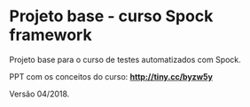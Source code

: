 # Projeto base - curso Spock framework
Projeto base para o curso de testes automatizados com Spock.

PPT com os conceitos do curso: **http://tiny.cc/byzw5y**

Versão 04/2018.
